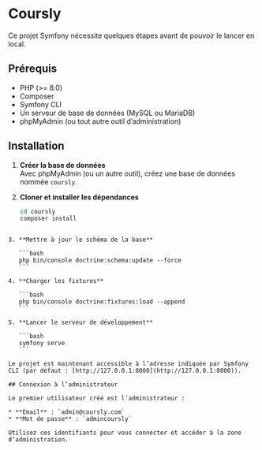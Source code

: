# Coursly

Ce projet Symfony nécessite quelques étapes avant de pouvoir le lancer en local.

## Prérequis

- PHP (>= 8.0)  
- Composer  
- Symfony CLI  
- Un serveur de base de données (MySQL ou MariaDB)  
- phpMyAdmin (ou tout autre outil d’administration)  

## Installation

1. **Créer la base de données**  
   Avec phpMyAdmin (ou un autre outil), créez une base de données nommée `coursly`.

2. **Cloner et installer les dépendances**  
   ```bash
   cd coursly
   composer install
````

3. **Mettre à jour le schéma de la base**

   ```bash
   php bin/console doctrine:schema:update --force
   ```

4. **Charger les fixtures**

   ```bash
   php bin/console doctrine:fixtures:load --append
   ```

5. **Lancer le serveur de développement**

   ```bash
   symfony serve
   ```

Le projet est maintenant accessible à l’adresse indiquée par Symfony CLI (par défaut : [http://127.0.0.1:8000](http://127.0.0.1:8000)).

## Connexion à l’administrateur

Le premier utilisateur créé est l’administrateur :

* **Email** : `admin@coursly.com`
* **Mot de passe** : `admincoursly`

Utilisez ces identifiants pour vous connecter et accéder à la zone d’administration.

